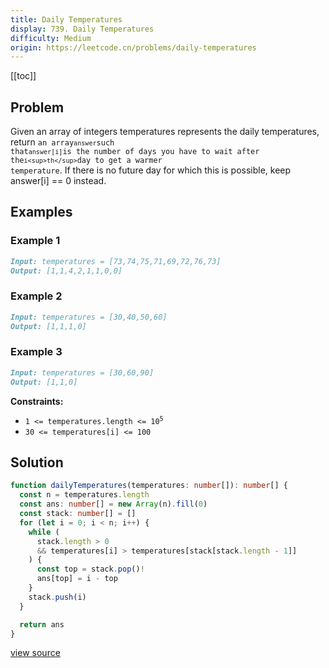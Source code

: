 ```yaml
---
title: Daily Temperatures
display: 739. Daily Temperatures
difficulty: Medium
origin: https://leetcode.cn/problems/daily-temperatures
---
```


[[toc]]

## Problem

Given an array of integers temperatures represents the daily temperatures, return <code>an array` answer `such that` answer[i] `is the number of days you have to wait after the` i<sup>th</sup> `day to get a warmer temperature</code>. If there is no future day for which this is possible, keep answer[i] == 0 instead.

## Examples

### Example 1

```md
Input: temperatures = [73,74,75,71,69,72,76,73]
Output: [1,1,4,2,1,1,0,0]
```

### Example 2

```md
Input: temperatures = [30,40,50,60]
Output: [1,1,1,0]
```

### Example 3

```md
Input: temperatures = [30,60,90]
Output: [1,1,0]
```

**Constraints:**

- <code>1 <= temperatures.length <= 10<sup>5</sup></code>
- `30 <= temperatures[i] <= 100`

## Solution

```ts
function dailyTemperatures(temperatures: number[]): number[] {
  const n = temperatures.length
  const ans: number[] = new Array(n).fill(0)
  const stack: number[] = []
  for (let i = 0; i < n; i++) {
    while (
      stack.length > 0
      && temperatures[i] > temperatures[stack[stack.length - 1]]
    ) {
      const top = stack.pop()!
      ans[top] = i - top
    }
    stack.push(i)
  }

  return ans
}

```

[view source](https://leetcode.cn/problems/daily-temperatures)
